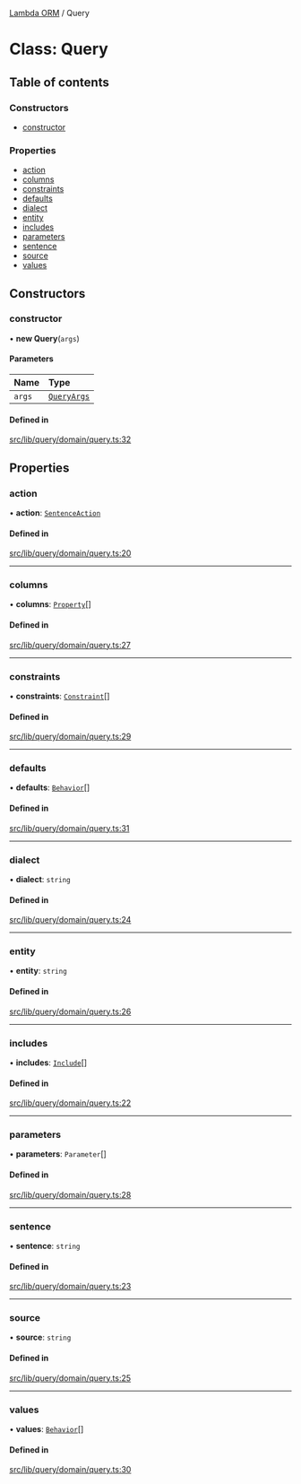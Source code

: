 [Lambda ORM](../README.md) / Query

# Class: Query

## Table of contents

### Constructors

- [constructor](Query.md#constructor)

### Properties

- [action](Query.md#action)
- [columns](Query.md#columns)
- [constraints](Query.md#constraints)
- [defaults](Query.md#defaults)
- [dialect](Query.md#dialect)
- [entity](Query.md#entity)
- [includes](Query.md#includes)
- [parameters](Query.md#parameters)
- [sentence](Query.md#sentence)
- [source](Query.md#source)
- [values](Query.md#values)

## Constructors

### constructor

• **new Query**(`args`)

#### Parameters

| Name | Type |
| :------ | :------ |
| `args` | [`QueryArgs`](../interfaces/QueryArgs.md) |

#### Defined in

[src/lib/query/domain/query.ts:32](https://github.com/FlavioLionelRita/lambdaorm/blob/f313d751/src/lib/query/domain/query.ts#L32)

## Properties

### action

• **action**: [`SentenceAction`](../enums/SentenceAction.md)

#### Defined in

[src/lib/query/domain/query.ts:20](https://github.com/FlavioLionelRita/lambdaorm/blob/f313d751/src/lib/query/domain/query.ts#L20)

___

### columns

• **columns**: [`Property`](../interfaces/Property.md)[]

#### Defined in

[src/lib/query/domain/query.ts:27](https://github.com/FlavioLionelRita/lambdaorm/blob/f313d751/src/lib/query/domain/query.ts#L27)

___

### constraints

• **constraints**: [`Constraint`](../interfaces/Constraint.md)[]

#### Defined in

[src/lib/query/domain/query.ts:29](https://github.com/FlavioLionelRita/lambdaorm/blob/f313d751/src/lib/query/domain/query.ts#L29)

___

### defaults

• **defaults**: [`Behavior`](../interfaces/Behavior.md)[]

#### Defined in

[src/lib/query/domain/query.ts:31](https://github.com/FlavioLionelRita/lambdaorm/blob/f313d751/src/lib/query/domain/query.ts#L31)

___

### dialect

• **dialect**: `string`

#### Defined in

[src/lib/query/domain/query.ts:24](https://github.com/FlavioLionelRita/lambdaorm/blob/f313d751/src/lib/query/domain/query.ts#L24)

___

### entity

• **entity**: `string`

#### Defined in

[src/lib/query/domain/query.ts:26](https://github.com/FlavioLionelRita/lambdaorm/blob/f313d751/src/lib/query/domain/query.ts#L26)

___

### includes

• **includes**: [`Include`](Include.md)[]

#### Defined in

[src/lib/query/domain/query.ts:22](https://github.com/FlavioLionelRita/lambdaorm/blob/f313d751/src/lib/query/domain/query.ts#L22)

___

### parameters

• **parameters**: `Parameter`[]

#### Defined in

[src/lib/query/domain/query.ts:28](https://github.com/FlavioLionelRita/lambdaorm/blob/f313d751/src/lib/query/domain/query.ts#L28)

___

### sentence

• **sentence**: `string`

#### Defined in

[src/lib/query/domain/query.ts:23](https://github.com/FlavioLionelRita/lambdaorm/blob/f313d751/src/lib/query/domain/query.ts#L23)

___

### source

• **source**: `string`

#### Defined in

[src/lib/query/domain/query.ts:25](https://github.com/FlavioLionelRita/lambdaorm/blob/f313d751/src/lib/query/domain/query.ts#L25)

___

### values

• **values**: [`Behavior`](../interfaces/Behavior.md)[]

#### Defined in

[src/lib/query/domain/query.ts:30](https://github.com/FlavioLionelRita/lambdaorm/blob/f313d751/src/lib/query/domain/query.ts#L30)
